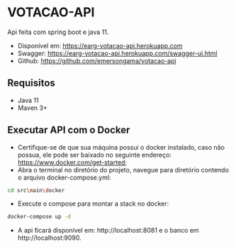 # VOTACAO-API

Api feita com spring boot e java 11.

- Disponível em: https://earg-votacao-api.herokuapp.com
- Swagger: https://earg-votacao-api.herokuapp.com/swagger-ui.html
- Github: https://github.com/emersongama/votacao-api
## Requisitos

- Java 11
- Maven 3+

## Executar API com o Docker

- Certifique-se de que sua máquina possui o docker instalado, caso não possua, ele pode ser baixado no seguinte endereço: https://www.docker.com/get-started;
- Abra o terminal no diretório do projeto, navegue para diretório contendo o arquivo docker-compose.yml:

```bash
cd src\main\docker
```

- Execute o compose para montar a stack no docker:

```bash
docker-compose up -d
```
- A api ficará disponível em: http://localhost:8081 e o banco em http://localhost:9090.